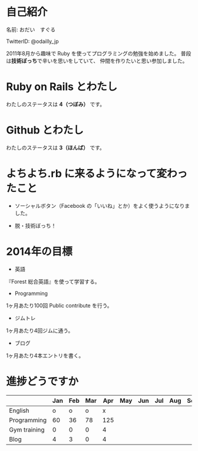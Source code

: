 # 自己紹介

名前: おだい　すぐる

TwitterID: @odailly_jp

2011年8月から趣味で Ruby を使ってプログラミングの勉強を始めました。
普段は**技術ぼっち**で辛いを思いをしていて、
仲間を作りたいと思い参加しました。

# Ruby on Rails とわたし
わたしのステータスは **4（つぼみ）** です。

# Github とわたし
わたしのステータスは **3（ほんば）** です。  

# よちよち.rb に来るようになって変わったこと
- ソーシャルボタン（Facebook の「いいね」とか）をよく使うようになりました。

- 脱・技術ぼっち！

# 2014年の目標
- 英語

『Forest 総合英語』を使って学習する。

- Programming

1ヶ月あたり100回 Public contribute を行う。

- ジムトレ

1ヶ月あたり4回ジムに通う。

- ブログ

1ヶ月あたり4本エントリを書く。

# 進捗どうですか
|              | Jan | Feb | Mar | Apr | May | Jun | Jul | Aug | Sep | Oct | Nov | Dec |
|:-------------|-----|-----|-----|-----|-----|-----|-----|-----|-----|-----|-----|----:|
| English      |  o  |  o  |  o  |  x  |     |     |     |     |     |     |     |     |
| Programming  |  60 |  36 |  78 | 125 |     |     |     |     |     |     |     |     |
| Gym training |   0 |   0 |   0 |   4 |     |     |     |     |     |     |     |     |
| Blog         |   4 |   3 |   0 |   4 |     |     |     |     |     |     |     |     |

